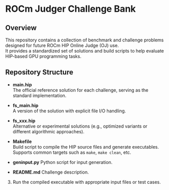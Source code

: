# ROCm Judger Challenge Bank

## Overview
This repository contains a collection of benchmark and challenge problems designed for future ROCm HIP Online Judge (OJ) use.  
It provides a standardized set of solutions and build scripts to help evaluate HIP-based GPU programming tasks.

## Repository Structure
- **main.hip**  
  The official reference solution for each challenge, serving as the standard implementation.

- **fs_main.hip**  
  A version of the solution with explicit file I/O handling.

- **fs_xxx.hip**  
  Alternative or experimental solutions (e.g., optimized variants or different algorithmic approaches).  

- **Makefile**  
  Build script to compile the HIP source files and generate executables.  
  Supports common targets such as `make`, `make clean`, etc.

- **geninput.py**
  Python script for input generation.

- **README.md**
  Challenge description.

3. Run the compiled executable with appropriate input files or test cases.
